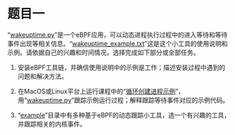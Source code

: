 # 题目一

“[wakeuptime.py](https://github.com/iovisor/bcc/blob/master/tools/wakeuptime.py)”是一个eBPF应用，可以动态进程执行过程中的进入等待和等待事件出现等相关信息。“[wakeuptime_example.txt](https://github.com/iovisor/bcc/blob/master/tools/wakeuptime_example.txt)”这是这个小工具的使用说明和示例。请依据自己的兴趣和时间情况，选择完成如下部分或全部任务。

1. 安装eBPF工具链，并确信使用说明中的示例是工作；描述安装过程中遇到的问题和解决方法。

2. 在MacOS或Linux平台上运行课程中的“[循环创建进程示例](http://learningos.cn/os-lectures/lec7/p1-process-overview.html#39)”，用“[wakeuptime.py](https://github.com/iovisor/bcc/blob/master/tools/wakeuptime.py)”跟踪示例运行过程；解释跟踪等待事件对应的示例代码。

3. “[example](https://github.com/zoidbergwill/awesome-ebpf#examples)”目录中有多种基于eBPF的动态跟踪小工具，选一个有兴趣的工具，并跟踪相关的内核事件。

